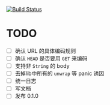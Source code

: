 [![Build Status](https://travis-ci.org/lidaobing/jdcloud-sdk-rust-signer.svg?branch=master)](https://travis-ci.org/jdcloud-api/jdcloud-sdk-rust-signer)

# TODO

* [ ] 确认 URL 的具体编码规则
* [ ] 确认 `HEAD` 是否要用 `GET` 来编码
* [ ] 支持非 `String` 的 body
* [ ] 去掉lib中所有的 `unwrap` 等 panic 诱因
* [ ] 统一日志
* [ ] 写文档
* [ ] 发布 0.1.0
